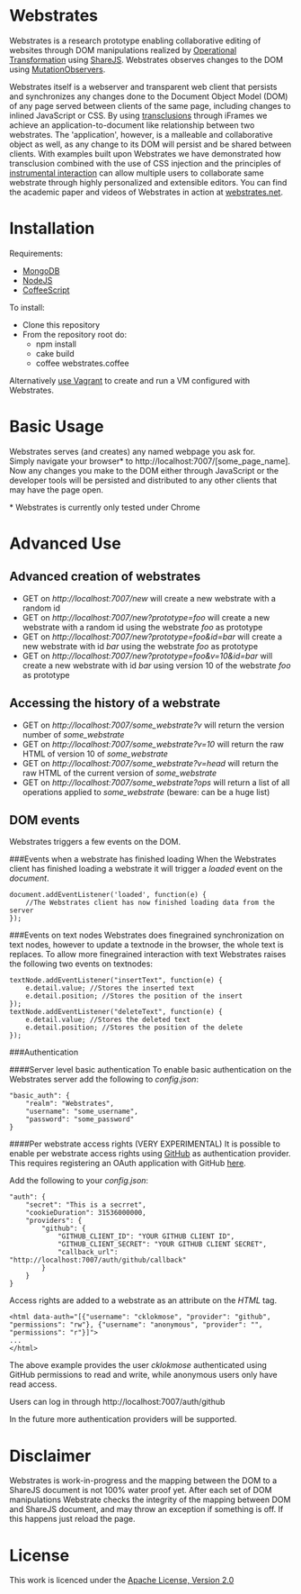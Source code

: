 Webstrates
=========

Webstrates is a research prototype enabling collaborative editing of websites through DOM manipulations realized by [Operational Transformation](http://en.wikipedia.org/wiki/Operational_transformation) using [ShareJS](https://github.com/share/ShareJS). Webstrates observes changes to the DOM using [MutationObservers](https://developer.mozilla.org/en/docs/Web/API/MutationObserver).

Webstrates itself is a webserver and transparent web client  that persists and synchronizes any changes done to the Document Object Model (DOM) of any page served between clients of the same page, including changes to inlined JavaScript or CSS. By using [transclusions](https://en.wikipedia.org/wiki/Transclusion) through iFrames we achieve an application-to-document like relationship between two webstrates. The 'application', however, is a malleable and collaborative object as well, as any change to its DOM will persist and be shared between clients. With examples built upon Webstrates we have demonstrated how transclusion combined with the use of CSS injection and the principles of [instrumental interaction](https://www.lri.fr/~mbl/INSTR/eintroduction.html) can allow multiple users to collaborate same webstrate through highly personalized and extensible editors. You can find the academic paper and videos of Webstrates in action at [webstrates.net](http://www.webstrates.net).

Installation
============
Requirements:
 * [MongoDB](http://www.mongodb.org)
 * [NodeJS](http://nodejs.org)
 * [CoffeeScript](http://coffeescript.org)

To install:
 * Clone this repository
 * From the repository root do:
    * npm install
    * cake build
    * coffee webstrates.coffee
	
Alternatively [use Vagrant](utils/vagrant) to create and run a VM configured with Webstrates.
 
Basic Usage
===========
Webstrates serves (and creates) any named webpage you ask for.<br>
Simply navigate your browser* to http://localhost:7007/[some_page_name].<br>
Now any changes you make to the DOM either through JavaScript or the developer tools will be persisted and distributed to any other clients that may have the page open.

\* Webstrates is currently only tested under Chrome

Advanced Use
============

Advanced creation of webstrates
-------------------------------
 * GET on *http://localhost:7007/new* will create a new webstrate with a random id
 * GET on *http://localhost:7007/new?prototype=foo* will create a new webstrate with a random id using the webstrate *foo* as prototype
 * GET on *http://localhost:7007/new?prototype=foo&id=bar* will create a new webstrate with id *bar* using the webstrate *foo* as prototype
 * GET on *http://localhost:7007/new?prototype=foo&v=10&id=bar* will create a new webstrate with id *bar* using version 10 of the webstrate *foo* as prototype

Accessing the history of a webstrate
------------------------------------
 * GET on *http://localhost:7007/some\_webstrate?v* will return the version number of *some\_webstrate*
 * GET on *http://localhost:7007/some\_webstrate?v=10* will return the raw HTML of version 10 of *some\_webstrate*
 * GET on *http://localhost:7007/some\_webstrate?v=head* will return the raw HTML of the current version of *some\_webstrate*
 * GET on *http://localhost:7007/some\_webstrate?ops* will return a list of all operations applied to *some\_webstrate* (beware: can be a huge list)

DOM events
----------
Webstrates triggers a few events on the DOM.

###Events when a webstrate has finished loading
When the Webstrates client has finished loading a webstrate it will trigger a *loaded* event on the *document*.

	document.addEventListener('loaded', function(e) {
		//The Webstrates client has now finished loading data from the server
	});

###Events on text nodes
Webstrates does finegrained synchronization on text nodes, however to update a textnode in the browser, the whole text is replaces. To allow more finegrained interaction with text Webstrates raises the following two events on textnodes: 
	
	textNode.addEventListener("insertText", function(e) {
		e.detail.value; //Stores the inserted text
		e.detail.position; //Stores the position of the insert
	});
	textNode.addEventListener("deleteText", function(e) {
		e.detail.value; //Stores the deleted text
		e.detail.position; //Stores the position of the delete
	});
	
###Authentication

####Server level basic authentication
To enable basic authentication on the Webstrates server add the following to *config.json*:

    "basic_auth": {
        "realm": "Webstrates",
        "username": "some_username",
        "password": "some_password"
    }
	
####Per webstrate access rights (VERY EXPERIMENTAL)
It is possible to enable per webstrate access rights using [GitHub](https://github.com) as authentication provider. 
This requires registering an OAuth application with GitHub [here](https://github.com/settings/applications/new).

Add the following to your *config.json*:

    "auth": {
        "secret": "This is a secrret",
        "cookieDuration": 31536000000,
        "providers": {
            "github": {
                "GITHUB_CLIENT_ID": "YOUR GITHUB CLIENT ID",
                "GITHUB_CLIENT_SECRET": "YOUR GITHUB CLIENT SECRET",
                "callback_url": "http://localhost:7007/auth/github/callback"
            }
        }
    }
	
Access rights are added to a webstrate as an attribute on the *HTML* tag.

    <html data-auth="[{"username": "cklokmose", "provider": "github", "permissions": "rw"}, {"username": "anonymous", "provider": "", "permissions": "r"}]">
	...
	</html>

The above example provides the user *cklokmose* authenticated using GitHub permissions to read and write, while anonymous users only have read access.

Users can log in through http://localhost:7007/auth/github

In the future more authentication providers will be supported.

Disclaimer
==========
Webstrates is work-in-progress and the mapping between the DOM to a ShareJS document is not 100% water proof yet.
After each set of DOM manipulations Webstrate checks the integrity of the mapping between DOM and ShareJS document, and may throw an exception if something is off. If this happens just reload the page.

License
=======

This work is licenced under the [Apache License, Version 2.0](http://www.apache.org/licenses/LICENSE-2.0)
